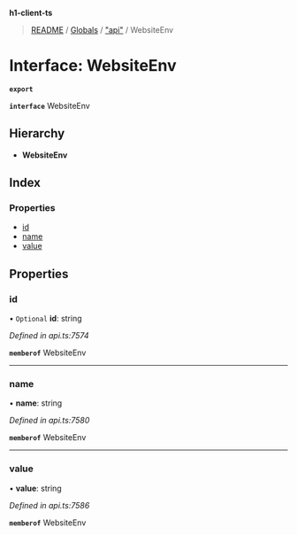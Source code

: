 **h1-client-ts**

> [README](../README.md) / [Globals](../globals.md) / ["api"](../modules/_api_.md) / WebsiteEnv

# Interface: WebsiteEnv

**`export`** 

**`interface`** WebsiteEnv

## Hierarchy

* **WebsiteEnv**

## Index

### Properties

* [id](_api_.websiteenv.md#id)
* [name](_api_.websiteenv.md#name)
* [value](_api_.websiteenv.md#value)

## Properties

### id

• `Optional` **id**: string

*Defined in api.ts:7574*

**`memberof`** WebsiteEnv

___

### name

•  **name**: string

*Defined in api.ts:7580*

**`memberof`** WebsiteEnv

___

### value

•  **value**: string

*Defined in api.ts:7586*

**`memberof`** WebsiteEnv
